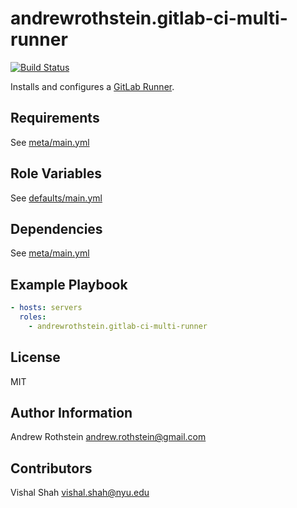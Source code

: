andrewrothstein.gitlab-ci-multi-runner
======================================
[![Build Status](https://travis-ci.org/andrewrothstein/ansible-gitlab-ci-multi-runner.svg?branch=master)](https://travis-ci.org/andrewrothstein/ansible-gitlab-ci-multi-runner)

Installs and configures a [GitLab Runner](https://gitlab.com/gitlab-org/gitlab-ci-multi-runner).

Requirements
------------

See [meta/main.yml](meta/main.yml)

Role Variables
--------------

See [defaults/main.yml](defaults/main.yml)

Dependencies
------------

See [meta/main.yml](meta/main.yml)

Example Playbook
----------------

```yml
- hosts: servers
  roles:
    - andrewrothstein.gitlab-ci-multi-runner
```

License
-------

MIT

Author Information
------------------

Andrew Rothstein <andrew.rothstein@gmail.com>

Contributors
------------

Vishal Shah <vishal.shah@nyu.edu>
